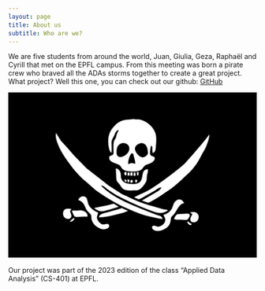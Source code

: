 ```yaml
---
layout: page
title: About us
subtitle: Who are we?
---
```


We are five students from around the world, Juan, Giulia, Geza, Raphaël and Cyrill that met on the EPFL campus. 
From this meeting was born a pirate crew who braved all the ADAs storms together to create a great project. 
What project? Well this one, you can check out our github: 
[GitHub](https://github.com/epfl-ada/ada-2023-project-thepiratesofthestreet)



![drapeau_pirate](/assets/img/drapeau_pirate.png)


Our project was part of the 2023 edition of the class “Applied Data Analysis” (CS-401) at EPFL. 
